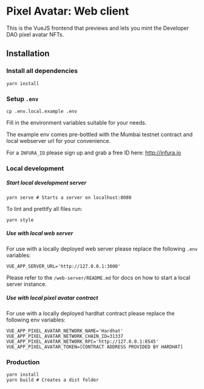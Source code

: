 # Pixel Avatar: Web client

This is the VueJS frontend that previews and lets you mint the Developer DAO pixel avatar NFTs.

## Installation

### Install all dependencies

```shell
yarn install
```

### Setup `.env`

```shell
cp .env.local.example .env
```

Fill in the environment variables suitable for your needs.

The example env comes pre-bottled with the Mumbai testnet contract and local webserver url for your convenience.

For a `INFURA_ID` please sign up and grab a free ID here: http://infura.io

### Local development

##### Start local development server

```shell
yarn serve # Starts a server on localhost:8080
```

To lint and prettify all files run:

```shell
yarn style
```

##### Use with local web server

For use with a locally deployed web server please replace the following `.env` variables:

```dotenv
VUE_APP_SERVER_URL='http://127.0.0.1:3000'
```

Please refer to the `/web-server/README.md` for docs on how to start a local server instance.

##### Use with local pixel avatar contract

For use with a locally deployed hardhat contract please replace the following env variables:

```dotenv
VUE_APP_PIXEL_AVATAR_NETWORK_NAME='Hardhat'
VUE_APP_PIXEL_AVATAR_NETWORK_CHAIN_ID=31337
VUE_APP_PIXEL_AVATAR_NETWORK_RPC='http://127.0.0.1:8545'
VUE_APP_PIXEL_AVATAR_TOKEN=[CONTRACT ADDRESS PROVIDED BY HARDHAT]
```

### Production

```shell
yarn install
yarn build # Creates a dist folder
```
